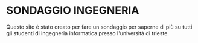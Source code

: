 <html>
<head>


</head>
<body>
<h1>SONDAGGIO INGEGNERIA</h1>
	
<p>Questo sito è stato creato per fare un sondaggio per saperne di più su tutti gli studenti di ingegneria informatica presso l'università di trieste.</p>
	


</body>
</html>
